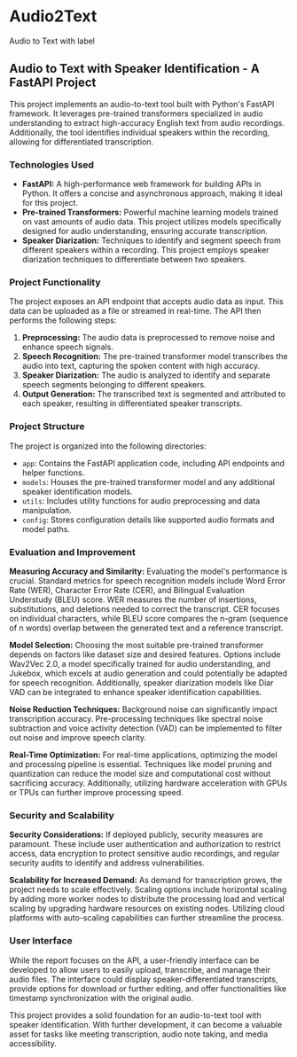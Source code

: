 # Audio2Text
Audio to Text with label

## Audio to Text with Speaker Identification - A FastAPI Project

This project implements an audio-to-text tool built with Python's FastAPI framework. It leverages pre-trained transformers specialized in audio understanding to extract high-accuracy English text from audio recordings. Additionally, the tool identifies individual speakers within the recording, allowing for differentiated transcription.

### Technologies Used

* **FastAPI:** A high-performance web framework for building APIs in Python. It offers a concise and asynchronous approach, making it ideal for this project.
* **Pre-trained Transformers:** Powerful machine learning models trained on vast amounts of audio data. This project utilizes models specifically designed for audio understanding, ensuring accurate transcription.
* **Speaker Diarization:** Techniques to identify and segment speech from different speakers within a recording. This project employs speaker diarization techniques to differentiate between two speakers.

### Project Functionality

The project exposes an API endpoint that accepts audio data as input. This data can be uploaded as a file or streamed in real-time. The API then performs the following steps:

1. **Preprocessing:** The audio data is preprocessed to remove noise and enhance speech signals.
2. **Speech Recognition:** The pre-trained transformer model transcribes the audio into text, capturing the spoken content with high accuracy.
3. **Speaker Diarization:** The audio is analyzed to identify and separate speech segments belonging to different speakers.
4. **Output Generation:** The transcribed text is segmented and attributed to each speaker, resulting in differentiated speaker transcripts.

### Project Structure

The project is organized into the following directories:

* `app`: Contains the FastAPI application code, including API endpoints and helper functions.
* `models`: Houses the pre-trained transformer model and any additional speaker identification models.
* `utils`: Includes utility functions for audio preprocessing and data manipulation.
* `config`: Stores configuration details like supported audio formats and model paths.

### Evaluation and Improvement

**Measuring Accuracy and Similarity:** Evaluating the model's performance is crucial. Standard metrics for speech recognition models include Word Error Rate (WER), Character Error Rate (CER), and Bilingual Evaluation Understudy (BLEU) score. WER measures the number of insertions, substitutions, and deletions needed to correct the transcript. CER focuses on individual characters, while BLEU score compares the n-gram (sequence of n words) overlap between the generated text and a reference transcript. 

**Model Selection:** Choosing the most suitable pre-trained transformer depends on factors like dataset size and desired features. Options include Wav2Vec 2.0, a model specifically trained for audio understanding, and Jukebox, which excels at audio generation and could potentially be adapted for speech recognition. Additionally, speaker diarization models like Diar VAD can be integrated to enhance speaker identification capabilities.

**Noise Reduction Techniques:** Background noise can significantly impact transcription accuracy. Pre-processing techniques like spectral noise subtraction and voice activity detection (VAD) can be implemented to filter out noise and improve speech clarity.

**Real-Time Optimization:** For real-time applications, optimizing the model and processing pipeline is essential. Techniques like model pruning and quantization can reduce the model size and computational cost without sacrificing accuracy. Additionally, utilizing hardware acceleration with GPUs or TPUs can further improve processing speed.

### Security and Scalability

**Security Considerations:**  If deployed publicly, security measures are paramount. These include user authentication and authorization to restrict access, data encryption to protect sensitive audio recordings, and regular security audits to identify and address vulnerabilities.

**Scalability for Increased Demand:** As demand for transcription grows, the project needs to scale effectively. Scaling options include horizontal scaling by adding more worker nodes to distribute the processing load and vertical scaling by upgrading hardware resources on existing nodes. Utilizing cloud platforms with auto-scaling capabilities can further streamline the process.

### User Interface

While the report focuses on the API, a user-friendly interface can be developed to allow users to easily upload, transcribe, and manage their audio files. The interface could display speaker-differentiated transcripts, provide options for download or further editing, and offer functionalities like timestamp synchronization with the original audio. 

This project provides a solid foundation for an audio-to-text tool with speaker identification. With further development, it can become a valuable asset for tasks like meeting transcription, audio note taking, and media accessibility.
